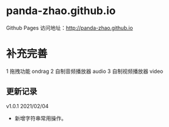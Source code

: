 # panda-zhao.github.io
Github Pages 访问地址：http://panda-zhao.github.io

# 补充完善
1 拖拽功能 ondrag
2 自制音频播放器 audio
3 自制视频播放器 video

## 更新记录

v1.0.1 2021/02/04
- 新增字符串常用操作。